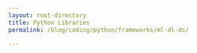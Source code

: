 ```yaml
---
layout: root-directory
title: Python Libraries
permalink: /blog/coding/python/frameworks/ml-dl-ds/

---
```

